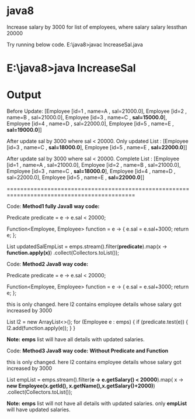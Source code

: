 # java8
Increase salary by 3000 for list of employees, where salary salary lessthan 20000

Try running below code.
E:\java8>javac IncreaseSal.java

E:\java8>java IncreaseSal
==================================================================================================
Output
==================================================================================================

Before Update:
  [Employee [id=1 , name=A , sal=21000.0], Employee [id=2 , name=B , sal=21000.0], Employee [id=3 , name=C , **sal=15000.0**], Employee [id=4 , name=D , sal=22000.0],     Employee [id=5 , name=E , **sal=19000.0**]]

After update sal by 3000 where sal < 20000. Only updated List :
  [Employee [id=3 , name=C , **sal=18000.0**], Employee [id=5 , name=E , **sal=22000.0**]]

After update sal by 3000 where sal < 20000. Complete List :
  [Employee [id=1 , name=A , sal=21000.0], Employee [id=2 , name=B , sal=21000.0], Employee [id=3 , name=C , **sal=18000.0**], Employee [id=4 , name=D , sal=22000.0], Employee [id=5 , name=E , **sal=22000.0**]]

============================================================================================

Code:
**Method1 fully Java8 way code:**

Predicate<Employee> predicate = e -> e.sal < 20000;

Function<Employee, Employee> function = e -> {
e.sal = e.sal+3000;
return e;
};
  
List<Employee> updatedSalEmpList = emps.stream().filter(**predicate**).map(x -> **function.apply(x)**)
.collect(Collectors.toList());
  

	
Code:
**Method2 Java8 way code:**
	
Predicate<Employee> predicate = e -> e.sal < 20000;
						   
Function<Employee, Employee> function = e -> {
e.sal = e.sal+3000;
return e;
};

	
this is only changed. here l2 contains employee details whose salary got increased by 3000

List<Employee> l2 = new ArrayList<>();
		for (Employee e : emps) {
			if (predicate.test(e)) {
				l2.add(function.apply(e));
			}
		}
	
**Note:** **emps** list will have all details with updated salaries. 

	
	
Code:
**Method3 Java8 way code:**
**Without Predicate and Function**

	
this is only changed. here l2 contains employee details whose salary got increased by 3000

	
List<Employee> empList = emps.stream().filter(**e -> e.getSalary() < 20000**).map( x -> **new Employee(x.getId(), x.getName(),x.getSalary()+2000)**)
				.collect(Collectors.toList());
	
**Note:** **emps** list will not have all details with updated salaries. only **empList** will have updated salaries.
